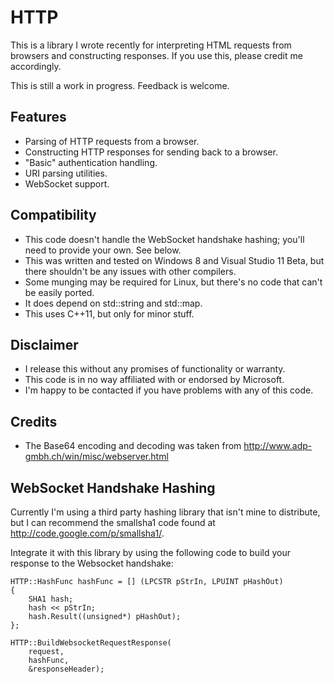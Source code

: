 HTTP
====

This is a library I wrote recently for interpreting HTML requests from browsers and constructing responses. If you use this, please credit me accordingly.

This is still a work in progress. Feedback is welcome.

Features
--------

- Parsing of HTTP requests from a browser.
- Constructing HTTP responses for sending back to a browser.
- "Basic" authentication handling.
- URI parsing utilities.
- WebSocket support.

Compatibility
-------------

- This code doesn't handle the WebSocket handshake hashing; you'll need to provide your own. See below.
- This was written and tested on Windows 8 and Visual Studio 11 Beta, but there shouldn't be any issues with other compilers.
- Some munging may be required for Linux, but there's no code that can't be easily ported.
- It does depend on std::string and std::map. 
- This uses C++11, but only for minor stuff.

Disclaimer
----------

- I release this without any promises of functionality or warranty. 
- This code is in no way affiliated with or endorsed by Microsoft.
- I'm happy to be contacted if you have problems with any of this code.

Credits
-------

- The Base64 encoding and decoding was taken from http://www.adp-gmbh.ch/win/misc/webserver.html

WebSocket Handshake Hashing
---------------------------

Currently I'm using a third party hashing library that isn't mine to distribute, but I can recommend the smallsha1 code found at http://code.google.com/p/smallsha1/.

Integrate it with this library by using the following code to build your response to the Websocket handshake:

	HTTP::HashFunc hashFunc = [] (LPCSTR pStrIn, LPUINT pHashOut)
	{
		SHA1 hash;
		hash << pStrIn;
		hash.Result((unsigned*) pHashOut);
	};

	HTTP::BuildWebsocketRequestResponse(
		request,
		hashFunc,
		&responseHeader);
